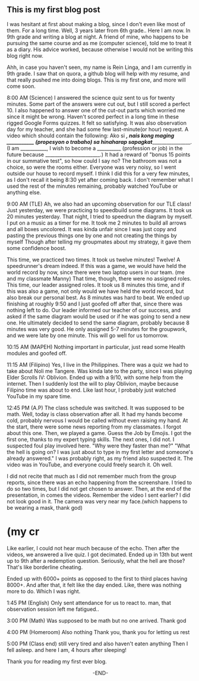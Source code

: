 ## This is my first blog post
I was hesitant at first about making  a blog, since I don't even like most of them. For a long time.
Well, 3 years later from 6th grade.. Here I am now. In 9th grade and writing a blog at night.
A friend of mine, who happens to be pursuing the same course and as me (computer science), told me to treat it as a diary.
His advice worked, because otherwise I would not be writing this blog right now.

Ahh, in case you haven't seen, my name is Rein Linga, and I am currently in 9th grade.
I saw that on quora, a github blog will help with my resume, and that really pushed me into doing blogs.
This is my first one, and more will come soon.


8:00 AM (Science)
I answered the science quiz sent to us for twenty minutes. Some part of the answers were cut out,
but I still scored a perfect 10. I also happened to answer one of the cut-out parts which worried me since it might be wrong.
Haven't scored perfect in a long time in these rigged Google Forms quizzes. It felt so satisfying.
It was also observation day for my teacher, and she had some few last-minute(or hour) request.
A video which should contain the following:
Ako si _________, nais kong maging ___________ (propesyon o trabaho) sa hinaharap sapagkat_________________________.
(I am ___________, I wish to become a __________ (profession or job) in the future because _______________________.)
It had a reward of "bonus 15 points in our summative test", so how could I say no? 
The bathroom was not a choice, so were the rooms either. Everyone was very noisy, so I went outside our house to record myself.
I think I did this for a very few minutes, as I don't recall it being 8:30 yet after coming back.
I don't remember what I used the rest of the minutes remaining, probably watched YouTube or anything else.

9:00 AM (TLE)
Ah, we also had an upcoming observation for our TLE class!
Just yesterday, we were practicing to speedbuild some diagrams.
It took us 20 minutes yesterday. That night, I tried to speedrun the diagram by myself.
I put on a music as a timer for me.
It took me 2 minutes to build all arrows and all boxes uncolored.
It was kinda unfair since I was just copy and pasting the previous things one by one and not creating the things by myself
Though after telling my groupmates about my strategy, it gave them some confidence boost.

This time, we practiced two times. It took us twelve minutes! Twelve! A speedrunner's dream indeed. 
If this was a game, we would have held the world record by now, since there were two laptop users in our team. (me and my classmate Manny)
That time, though, there were no assigned roles.
This time, our leader assigned roles.
It took us 8 minutes this time, and if this was also a game, not only would we have held the world record, but also break our personal best.
As 8 minutes was hard to beat.
We ended up finishing at roughly 9:50 and I just goofed off after that, since there was nothing left to do.
Our leader informed our teacher of our success, and asked if the same diagram would be used or if he was going to send a new one.
He ultimately decided to send the same diagram, probably because 8 minutes was very good.
He only assigned 5-7 minutes for the groupwork, and we were late by one minute. This will go well for us tomorrow.

10:15 AM (MAPEH)
Nothing important in particular, just read some Health modules and goofed off.

11:15 AM (Filipino)
Yes, I live in the Philippines.
There was a quiz we had to take about Noli me Tangere.
Was kinda late to the party, since I was playing Elder Scrolls IV: Oblivion.
Ended up with a 9/10, with some help from the internet.
Then I suddenly lost the will to play Oblivion, maybe because Filipino time was about to end.
Like last hour, I probably just watched YouTube in my spare time.

12:45 PM (A.P)
The class schedule was switched. It was supposed to be math.
Well, today is class observation after all.
It had my hands become cold, probably nervous I would be called without even raising my hand.
At the start, there were some news reporting from my classmates. I forgot about this one.
Then, we played a game. Guess the Job by Emojis.
I got the first one, thanks to my expert typing skills.
The next ones, I did not.
I suspected foul play involved here. 
"Why were they faster than me?"
"What the hell is going on? I was just about to type in my first letter and someone's already answered."
I was probably right, as my friend also suspected it.
The video was in YouTube, and everyone could freely search it.
Oh well.

I did not recite that much as I did not remember much from the group reports,
since there was an echo happening from the screenshare.
I tried to do so two times, but I did not get chosen to answer.
Then, at the end of the presentation, in comes the videos.
Remember the video I sent earlier?
I did not look good in it. The camera was very near my face.(which happens to be wearing a mask, thank god)
# (my cr
Like earlier, I could not hear much because of the echo.
Then after the videos, we answered a live quiz.
I got decimated. Ended up in 13th but went up to 9th after a redemption question.
Seriously, what the hell are those? That's like borderline cheating.

Ended up with 6000+ points as opposed to the first to third places having 8000+.
And after that, it felt like the day ended.
Like, there was nothing more to do.
Which I was right.

1:45 PM (English)
Only sent attendance for us to react to.
man, that observation session left me fatigued..

3:00 PM (Math)
Was supposed to be math but
no one arrived.
Thank god

4:00 PM (Homeroom)
Also nothing
Thank you, thank you for letting us rest

5:00 PM (Class end)
still very tired
and also haven't eaten anything
Then I fell asleep.
and here I am, 4 hours after sleeping!

Thank you for reading my first ever blog.

<p align="center"> -END-
